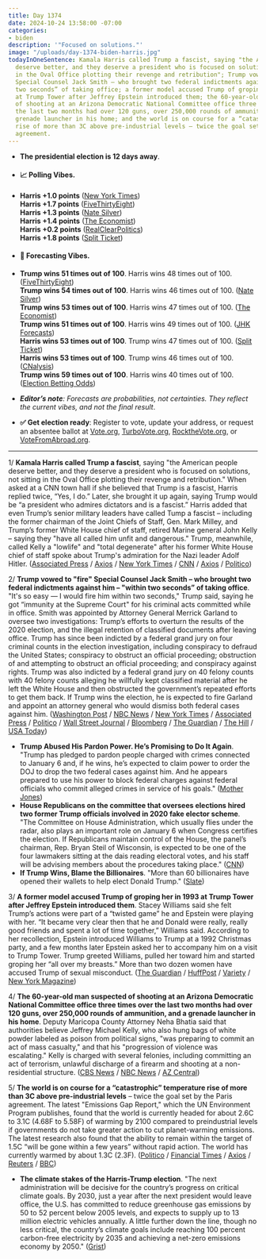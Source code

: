 ```yaml
---
title: Day 1374
date: 2024-10-24 13:58:00 -07:00
categories:
- biden
description: '"Focused on solutions."'
image: "/uploads/day-1374-biden-harris.jpg"
todayInOneSentence: Kamala Harris called Trump a fascist, saying "the American people
  deserve better, and they deserve a president who is focused on solutions, not sitting
  in the Oval Office plotting their revenge and retribution"; Trump vowed to "fire"
  Special Counsel Jack Smith – who brought two federal indictments against him – "within
  two seconds” of taking office; a former model accused Trump of groping her in 1993
  at Trump Tower after Jeffrey Epstein introduced them; the 60-year-old man suspected
  of shooting at an Arizona Democratic National Committee office three times over
  the last two months had over 120 guns, over 250,000 rounds of ammunition, and a
  grenade launcher in his home; and the world is on course for a “catastrophic” temperature
  rise of more than 3C above pre-industrial levels – twice the goal set by the Paris
  agreement.
---
```


* **The presidential election is 12 days away**.
* #### 📈 Polling Vibes.
* **Harris +1.0 points** ([New York Times](https://www.nytimes.com/interactive/2024/us/elections/polls-president.html)) \
**Harris +1.7 points** ([FiveThirtyEight](https://projects.fivethirtyeight.com/polls/president-general/2024/national/)) \
**Harris +1.3 points** ([Nate Silver](https://www.natesilver.net/p/nate-silver-2024-president-election-polls-model)) \
**Harris +1.4 points** ([The Economist](https://www.economist.com/interactive/us-2024-election/trump-harris-polls)) \
**Harris +0.2 points** ([RealClearPolitics](https://www.realclearpolling.com/polls/president/general/2024/trump-vs-harris)) \
**Harris +1.8 points** ([Split Ticket](https://split-ticket.org/2024-presidential-polling-averages/))
* #### 🔮 Forecasting Vibes.
* **Trump wins 51 times out of 100**. Harris wins 48 times out of 100. ([FiveThirtyEight](https://projects.fivethirtyeight.com/2024-election-forecast/)) \
**Trump wins 54 times out of 100**. Harris wins 46 times out of 100. ([Nate Silver](https://www.natesilver.net/p/nate-silver-2024-president-election-polls-model)) \
**Trump wins 53 times out of 100**. Harris wins 47 times out of 100. ([The Economist](https://www.economist.com/interactive/us-2024-election/prediction-model/president/)) \
**Trump wins 51 times out of 100**. Harris wins 49 times out of 100. ([JHK Forecasts](https://projects.jhkforecasts.com/2024/president/#standard)) \
**Harris wins 53 times out of 100**. Trump wins 47 times out of 100. ([Split Ticket](https://split-ticket.org/2024-presidential-ratings/)) \
**Harris wins 53 times out of 100**. Trump wins 46 times out of 100. ([CNalysis](https://projects.cnalysis.com/23-24/president)) \
**Trump wins 59 times out of 100**. Harris wins 40 times out of 100. ([Election Betting Odds](https://www.electionbettingodds.com/)) 

* ***Editor’s note**: Forecasts are probabilities, not certainties. They reflect the current vibes, and not the final result*. 

* **✅ Get election ready**: Register to vote, update your address, or request an absentee ballot at [Vote.org](https://www.vote.org/), [TurboVote.org](https://turbovote.org/), [RocktheVote.org](https://www.rockthevote.org/), or [VoteFromAbroad.org](https://www.votefromabroad.org/).

--- 

1/ **Kamala Harris called Trump a fascist**, saying "the American people deserve better, and they deserve a president who is focused on solutions, not sitting in the Oval Office plotting their revenge and retribution." When asked at a CNN town hall if she believed that Trump is a fascist, Harris replied twice, “Yes, I do.” Later, she brought it up again, saying Trump would be “a president who admires dictators and is a fascist.” Harris added that even Trump’s senior military leaders have called Tump a fascist – including the former chairman of the Joint Chiefs of Staff, Gen. Mark Milley, and Trump’s former White House chief of staff, retired Marine general John Kelly – saying they "have all called him unfit and dangerous." Trump, meanwhile, called Kelly a "lowlife" and "total degenerate" after his former White House chief of staff spoke about Trump's admiration for the Nazi leader Adolf Hitler. ([Associated Press](https://apnews.com/article/trump-john-kelly-nazis-hitler-87d672e1ec1a6645808050fc60f6b8bc) / [Axios](https://www.axios.com/2024/10/24/harris-trump-fascist-cnn-town-hall) / [New York Times](https://www.nytimes.com/2024/10/24/us/politics/harris-town-hall-cnn-takeaways.html) / [CNN](https://www.cnn.com/2024/10/23/politics/takeaways-kamala-harris-town-hall/index.html) / [Axios](https://www.axios.com/2024/10/24/trump-respond-john-kelly-hitler) / [Politico](https://www.politico.com/live-updates/2024/10/23/2024-elections-live-coverage-updates-analysis/trump-john-kelly-military-00185207))

2/ **Trump vowed to "fire" Special Counsel Jack Smith – who brought two federal indictments against him – "within two seconds” of taking office**. "It's so easy — I would fire him within two seconds," Trump said, saying he got “immunity at the Supreme Court" for his criminal acts committed while in office. Smith was appointed by Attorney General Merrick Garland to oversee two investigations: Trump’s efforts to overturn the results of the 2020 election, and the illegal retention of classified documents after leaving office. Trump has since been indicted by a federal grand jury on four criminal counts in the election investigation, including conspiracy to defraud the United States; conspiracy to obstruct an official proceeding; obstruction of and attempting to obstruct an official proceeding; and conspiracy against rights. Trump was also indicted by a federal grand jury on 40 felony counts with 40 felony counts alleging he willfully kept classified material after he left the White House and then obstructed the government’s repeated efforts to get them back. If Trump wins the election, he is expected to fire Garland and appoint an attorney general who would dismiss both federal cases against him. ([Washington Post](https://www.washingtonpost.com/elections/2024/10/24/trump-fire-jack-smith/) / [NBC News](https://www.nbcnews.com/politics/2024-election/trump-says-fire-jack-smith-two-seconds-elected-rcna177025) / [New York Times](https://www.nytimes.com/2024/10/24/us/politics/trump-jack-smith.html) / [Associated Press](https://apnews.com/article/trump-fire-special-counsel-jack-smith-b0d3d24286fbe0c461a901a33ec78d62) / [Politico](https://www.politico.com/live-updates/2024/10/24/2024-elections-live-coverage-updates-analysis/donald-trump-fire-jack-smith-00185291) / [Wall Street Journal](https://www.wsj.com/livecoverage/harris-trump-election-10-24-2024) / [Bloomberg](https://www.bloomberg.com/news/articles/2024-10-24/trump-vows-to-fire-special-counsel-beyonce-to-rally-with-harris) / [The Guardian](https://www.theguardian.com/us-news/live/2024/oct/24/donald-trump-kamala-harris-us-election-politics-democrats-republicans) / [The Hill](https://thehill.com/homenews/campaign/4951188-trump-fire-jack-smith/) / [USA Today](https://www.usatoday.com/story/news/politics/elections/2024/10/24/donald-trump-fire-special-counsel-jack-smith/75821727007/))
 
* **Trump Abused His Pardon Power. He’s Promising to Do It Again**. "Trump has pledged to pardon people charged with crimes connected to January 6 and, if he wins, he’s expected to claim power to order the DOJ to drop the two federal cases against him. And he appears prepared to use his power to block federal charges against federal officials who commit alleged crimes in service of his goals." ([Mother Jones](https://www.motherjones.com/politics/2024/10/donald-trump-pardons-russia-january-6-kushner/))
* **House Republicans on the committee that oversees elections hired two former Trump officials involved in 2020 fake elector scheme**. "The Committee on House Administration, which usually flies under the radar, also plays an important role on January 6 when Congress certifies the election. If Republicans maintain control of the House, the panel’s chairman, Rep. Bryan Steil of Wisconsin, is expected to be one of the four lawmakers sitting at the dais reading electoral votes, and his staff will be advising members about the procedures taking place." ([CNN](https://www.cnn.com/2024/10/24/politics/house-gop-committee-trump-fake-elector-scheme/index.html))
* **If Trump Wins, Blame the Billionaires**. "More than 60 billionaires have opened their wallets to help elect Donald Trump." ([Slate](https://slate.com/news-and-politics/2024/10/trump-kamala-harris-election-elon-musk-gates-polls-2024.html))

3/ **A former model accused Trump of groping her in 1993 at Trump Tower after Jeffrey Epstein introduced them**. Stacey Williams said she felt Trump’s actions were part of a “twisted game” he and Epstein were playing with her. “It became very clear then that he and Donald were really, really good friends and spent a lot of time together,” Williams said. According to her recollection, Epstein introduced Williams to Trump at a 1992 Christmas party, and a few months later Epstein asked her to accompany him on a visit to Trump Tower. Trump greeted Williams, pulled her toward him and started groping her “all over my breasts.” More than two dozen women have accused Trump of sexual misconduct. ([The Guardian](https://www.theguardian.com/us-news/2024/oct/23/donald-trump-accuser-stacey-williams-jeffrey-epstein) / [HuffPost](https://www.huffpost.com/entry/donald-trump-jeffrey-epstein-sexual-assault_n_67198146e4b0ede6b2c001bc) / [Variety](https://variety.com/2024/politics/news/donald-trump-accused-groping-stacey-williams-jeffrey-epstein-1236189433/) / [New York Magazine](https://nymag.com/intelligencer/article/trump-groped-stacey-williams-model-jeffrey-epstein-allegations.html))

4/ **The 60-year-old man suspected of shooting at an Arizona Democratic National Committee office three times over the last two months had over 120 guns, over 250,000 rounds of ammunition, and a grenade launcher in his home**. Deputy Maricopa County Attorney Neha Bhatia said that authorities believe Jeffrey Michael Kelly, who also hung bags of white powder labeled as poison from political signs, "was preparing to commit an act of mass casualty," and that his "progression of violence was escalating." Kelly is charged with several felonies, including committing an act of terrorism, unlawful discharge of a firearm and shooting at a non-residential structure. ([CBS News](https://www.cbsnews.com/news/suspect-identified-dnc-shootings-tempe-arizona/) / [NBC News](https://www.nbcnews.com/politics/2024-election/police-arrest-suspect-gunshots-harris-campaign-office-arizona-rcna176744) / [AZ Central](https://www.azcentral.com/story/news/local/tempe-breaking/2024/10/23/suspect-identified-tempe-democratic-party-office-shootings/75806849007/))
 
5/ **The world is on course for a “catastrophic” temperature rise of more than 3C above pre-industrial levels** – twice the goal set by the Paris agreement. The latest "Emissions Gap Report," which the UN Environment Program publishes, found that the world is currently headed for about 2.6C to 3.1C (4.68F to 5.58F) of warming by 2100 compared to preindustrial levels if governments do not take greater action to cut planet-warming emissions. The latest research also found that the ability to remain within the target of 1.5C “will be gone within a few years” without rapid action. The world has currently warmed by about 1.3C (2.3F). ([Politico](https://www.politico.eu/article/united-nations-emissions-gap-global-warming-data-climate-change-report/) / [Financial Times](https://www.ft.com/content/ed16d880-4f63-4d64-b62e-5d2681a59494) / [Axios](https://www.axios.com/2024/10/24/global-warming-exceed-paris-targets) / [Reuters](https://www.reuters.com/business/environment/climate-set-warm-by-31-c-without-greater-action-un-report-warns-2024-10-24/) / [BBC](https://www.bbc.com/news/articles/cn0d24w28qno))

* **The climate stakes of the Harris-Trump election**. "The next administration will be decisive for the country’s progress on critical climate goals. By 2030, just a year after the next president would leave office, the U.S. has committed to reduce greenhouse gas emissions by 50 to 52 percent below 2005 levels, and expects to supply up to 13 million electric vehicles annually. A little further down the line, though no less critical, the country’s climate goals include reaching 100 percent carbon-free electricity by 2035 and achieving a net-zero emissions economy by 2050." ([Grist](https://grist.org/politics/the-climate-stakes-of-the-harris-trump-election/))



